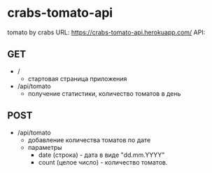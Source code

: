 # crabs-tomato-api
tomato by crabs
URL: https://crabs-tomato-api.herokuapp.com/
API:
## GET 
  * / 
    * стартовая страница приложения
  * /api/tomato 
    * получение статистики, количество томатов в день
## POST 
  * /api/tomato
    * добавление количества томатов по дате
    * параметры 
      - date (строка) - дата в виде "dd.mm.YYYY" 
      - count (целое число) - количество томатов.
